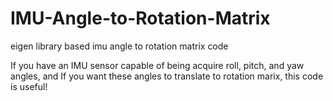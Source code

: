 # IMU-Angle-to-Rotation-Matrix

eigen library based imu angle to rotation matrix code

If you have an IMU sensor capable of being acquire roll, pitch, and yaw angles, and If you want these angles to translate to rotation marix, this code is useful!

